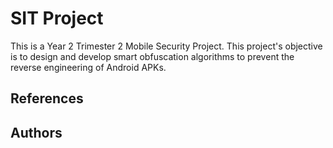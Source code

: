 # SIT Project 
This is a Year 2 Trimester 2 Mobile Security Project. This project's objective is to design and develop smart obfuscation algorithms to prevent the reverse engineering of Android APKs. 



## References 


## Authors

